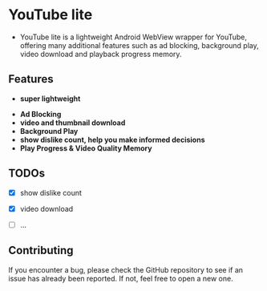 YouTube lite
============

* YouTube lite is a lightweight Android WebView wrapper for YouTube, offering many additional features such as ad blocking, background play, video download and playback progress memory.
  
  

## Features

- **super lightweight**
* **Ad Blocking**
* **video and thumbnail download**
* **Background Play**
* **show dislike count, help you make informed decisions**
* **Play Progress & Video Quality Memory**



## TODOs

- [x] show dislike count

- [x] video download

- [ ] ...





## Contributing

If you encounter a bug, please check the GitHub repository to see if an issue has already been reported. If not, feel free to open a new one.


